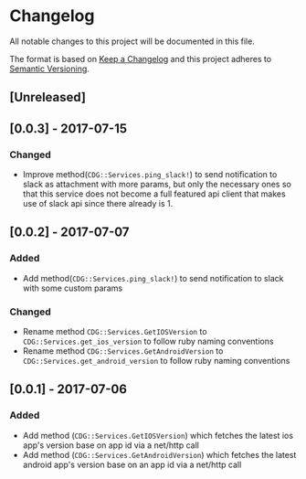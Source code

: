 # Changelog
All notable changes to this project will be documented in this file.

The format is based on [Keep a Changelog](http://keepachangelog.com/en/1.0.0/)
and this project adheres to [Semantic Versioning](http://semver.org/spec/v2.0.0.html).

## [Unreleased]

## [0.0.3] - 2017-07-15
### Changed
- Improve method(`CDG::Services.ping_slack!`) to send notification to slack as attachment with more params, but only the necessary ones so that this service does not become a full featured api client that makes use of slack api since there already is 1.

## [0.0.2] - 2017-07-07
### Added
- Add method(`CDG::Services.ping_slack!`) to send notification to slack with some custom params

### Changed
- Rename method `CDG::Services.GetIOSVersion` to `CDG::Services.get_ios_version` to follow ruby naming conventions
- Rename method `CDG::Services.GetAndroidVersion` to `CDG::Services.get_android_version` to follow ruby naming conventions

## [0.0.1] - 2017-07-06
### Added
- Add method (`CDG::Services.GetIOSVersion`) which fetches the latest ios app's version base on app id via a net/http call
- Add method (`CDG::Services.GetAndroidVersion`) which fetches the latest android app's version base on an app id via a net/http call
